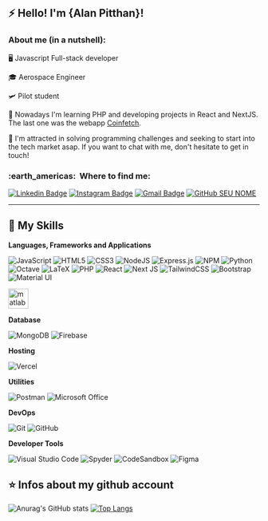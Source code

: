 
## :zap: Hello! I'm <strong>{Alan Pitthan}!</strong>

### About me (in a nutshell):

🖥️ Javascript Full-stack developer

🎓 Aerospace Engineer

🛩️ Pilot student

🔭 Nowadays I'm learning PHP and developing projects in React and NextJS. The last one was the webapp <a href='https://nextjs-coinfetch.vercel.app/'>Coinfetch</a>.

💬 I'm attracted in solving programming challenges and seeking to start into the tech market asap. If you want to chat with me, don't hesitate to get in touch!

<h3> :earth_americas: &nbsp;Where to find me: </h3> 

[![Linkedin Badge](https://img.shields.io/badge/-alanpitthan-blue?style=flat-square&logo=Linkedin&logoColor=white&link=https://www.linkedin.com/in/alan-pitthan-couto-286084117/)](https://www.linkedin.com/in/alan-pitthan-couto-286084117/)
[![Instagram Badge](https://img.shields.io/badge/-alan.pitthan981-purple?style=flat-square&logo=instagram&logoColor=white&link=https://www.instagram.com/alan.pitthan981/)](https://www.instagram.com/alan.pitthan981/)
[![Gmail Badge](https://img.shields.io/badge/-alanpitthan.dev@gmail.com-c14438?style=flat-square&logo=Gmail&logoColor=white&link=mailto:alanpitthan.dev@gmail.com)](mailto:alanpitthan.dev@gmail.com)
[![GitHub SEU NOME]( https://img.shields.io/github/followers/walan981?label=follow&style=social)](https://github.com/walan981)

----

## 🚀 My Skills

**Languages, Frameworks and Applications**

![JavaScript](https://img.shields.io/badge/javascript-%23323330.svg?style=for-the-badge&logo=javascript&logoColor=%23F7DF1E)
![HTML5](https://img.shields.io/badge/html5-%23E34F26.svg?style=for-the-badge&logo=html5&logoColor=white)
![CSS3](https://img.shields.io/badge/css3-%231572B6.svg?style=for-the-badge&logo=css3&logoColor=white)
![NodeJS](https://img.shields.io/badge/node.js-6DA55F?style=for-the-badge&logo=node.js&logoColor=white)
![Express.js](https://img.shields.io/badge/express.js-%23404d59.svg?style=for-the-badge&logo=express&logoColor=%2361DAFB)
![NPM](https://img.shields.io/badge/NPM-%23000000.svg?style=for-the-badge&logo=npm&logoColor=white)
![Python](https://img.shields.io/badge/python-3670A0?style=for-the-badge&logo=python&logoColor=ffdd54)
![Octave](https://img.shields.io/badge/OCTAVE-darkblue?style=for-the-badge&logo=octave&logoColor=fcd683)
![LaTeX](https://img.shields.io/badge/latex-%23008080.svg?style=for-the-badge&logo=latex&logoColor=white)
![PHP](https://img.shields.io/badge/php-%23777BB4.svg?style=for-the-badge&logo=php&logoColor=white)
![React](https://img.shields.io/badge/react-%2320232a.svg?style=for-the-badge&logo=react&logoColor=%2361DAFB)
![Next JS](https://img.shields.io/badge/Next-black?style=for-the-badge&logo=next.js&logoColor=white)
![TailwindCSS](https://img.shields.io/badge/tailwindcss-%2338B2AC.svg?style=for-the-badge&logo=tailwind-css&logoColor=white)
![Bootstrap](https://img.shields.io/badge/bootstrap-%23563D7C.svg?style=for-the-badge&logo=bootstrap&logoColor=white)
![Material UI](https://img.shields.io/badge/Material--UI-0081CB?style=for-the-badge&logo=material-ui&logoColor=white)
<p align="left"> <a href="https://www.mathworks.com/" target="_blank" rel="noreferrer"> <img src="https://upload.wikimedia.org/wikipedia/commons/2/21/Matlab_Logo.png" alt="matlab" width="40" height="40"/> </a> </p>

**Database**

![MongoDB](https://img.shields.io/badge/MongoDB-%234ea94b.svg?style=for-the-badge&logo=mongodb&logoColor=white)
![Firebase](https://img.shields.io/badge/firebase-%23039BE5.svg?style=for-the-badge&logo=firebase)

**Hosting**

![Vercel](https://img.shields.io/badge/vercel-%23000000.svg?style=for-the-badge&logo=vercel&logoColor=white)


**Utilities**

  ![Postman](https://img.shields.io/badge/Postman-FF6C37?style=for-the-badge&logo=postman&logoColor=white)
  ![Microsoft Office](https://img.shields.io/badge/Microsoft_Office-D83B01?style=for-the-badge&logo=microsoft-office&logoColor=white)

**DevOps**

  ![Git](https://img.shields.io/badge/git-%23F05033.svg?style=for-the-badge&logo=git&logoColor=white)
  ![GitHub](https://img.shields.io/badge/github-%23121011.svg?style=for-the-badge&logo=github&logoColor=white)


**Developer Tools**

  ![Visual Studio Code](https://img.shields.io/badge/Visual%20Studio%20Code-0078d7.svg?style=for-the-badge&logo=visual-studio-code&logoColor=white)
  ![Spyder](https://img.shields.io/badge/Spyder-040404?style=for-the-badge&logo=spyder%20ide&logoColor=maroon)
  ![CodeSandbox](https://img.shields.io/badge/Codesandbox-040404?style=for-the-badge&logo=codesandbox&logoColor=DBDBDB)
  ![Figma](https://img.shields.io/badge/figma-%23F24E1E.svg?style=for-the-badge&logo=figma&logoColor=white)


## ⭐ Infos about my github account

![Anurag's GitHub stats](https://github-readme-stats.vercel.app/api?username=walan981&show_icons=true&theme=radical)
[![Top Langs](https://github-readme-stats.vercel.app/api/top-langs/?username=walan981&layout=compact&theme=radical)](https://github.com/walan981/github-readme-stats)





<!--
**walan981/walan981** is a ✨ _special_ ✨ repository because its `README.md` (this file) appears on your GitHub profile.

Here are some ideas to get you started:

- 🔭 I’m currently working on ...
- 🌱 I’m currently learning ...
- 👯 I’m looking to collaborate on ...
- 🤔 I’m looking for help with ...
- 💬 Ask me about ...
- 📫 How to reach me: ...
- 😄 Pronouns: ...
- ⚡ Fun fact: ...
-->
